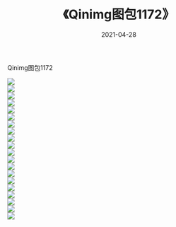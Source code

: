 ﻿---
layout: post
title:  《Qinimg图包1172》
date:   2021-04-28
img: http://imgx.orgx.ga/Qinimg图包/Qinimg图包1172/000.jpg
categories: [美女, 清纯, 唯美]
---

Qinimg图包1172

 ![](http://imgx.orgx.ga/Qinimg图包/Qinimg图包1172/001.jpg) <br>![](http://imgx.orgx.ga/Qinimg图包/Qinimg图包1172/002.jpg) <br>![](http://imgx.orgx.ga/Qinimg图包/Qinimg图包1172/003.jpg) <br>![](http://imgx.orgx.ga/Qinimg图包/Qinimg图包1172/004.jpg) <br>![](http://imgx.orgx.ga/Qinimg图包/Qinimg图包1172/005.jpg) <br>![](http://imgx.orgx.ga/Qinimg图包/Qinimg图包1172/006.jpg) <br>![](http://imgx.orgx.ga/Qinimg图包/Qinimg图包1172/007.jpg) <br>![](http://imgx.orgx.ga/Qinimg图包/Qinimg图包1172/008.jpg) <br>![](http://imgx.orgx.ga/Qinimg图包/Qinimg图包1172/009.jpg) <br>![](http://imgx.orgx.ga/Qinimg图包/Qinimg图包1172/010.jpg) <br>![](http://imgx.orgx.ga/Qinimg图包/Qinimg图包1172/011.jpg) <br>![](http://imgx.orgx.ga/Qinimg图包/Qinimg图包1172/012.jpg) <br>![](http://imgx.orgx.ga/Qinimg图包/Qinimg图包1172/013.jpg) <br>![](http://imgx.orgx.ga/Qinimg图包/Qinimg图包1172/014.jpg) <br>![](http://imgx.orgx.ga/Qinimg图包/Qinimg图包1172/015.jpg) <br>![](http://imgx.orgx.ga/Qinimg图包/Qinimg图包1172/016.jpg) <br>![](http://imgx.orgx.ga/Qinimg图包/Qinimg图包1172/017.jpg) <br>![](http://imgx.orgx.ga/Qinimg图包/Qinimg图包1172/018.jpg) <br>![](http://imgx.orgx.ga/Qinimg图包/Qinimg图包1172/019.jpg) <br>![](http://imgx.orgx.ga/Qinimg图包/Qinimg图包1172/020.jpg) <br>